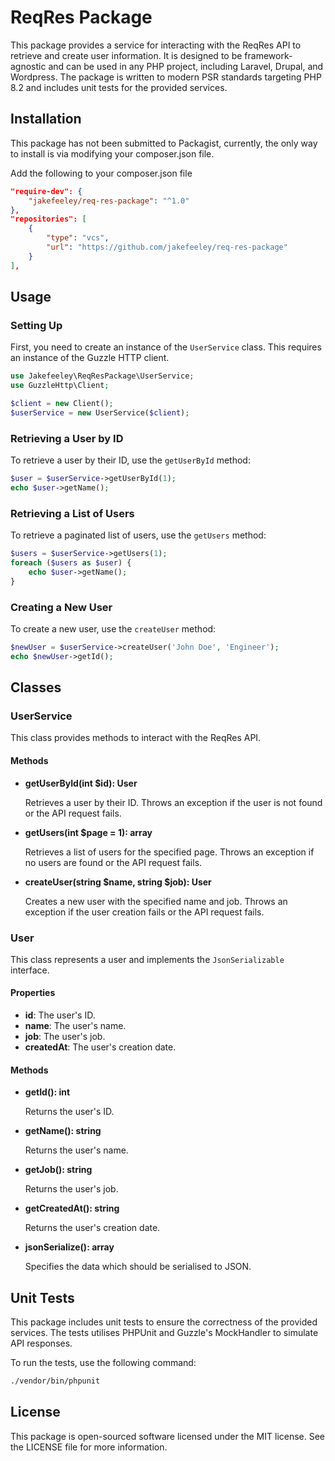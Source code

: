# ReqRes Package

This package provides a service for interacting with the ReqRes API to retrieve and create user information. It is designed to be framework-agnostic and can be used in any PHP project, including Laravel, Drupal, and Wordpress. The package is written to modern PSR standards targeting PHP 8.2 and includes unit tests for the provided services.

## Installation

This package has not been submitted to Packagist, currently, the only way to install is via modifying your composer.json file.

Add the following to your composer.json file

```json
"require-dev": {
    "jakefeeley/req-res-package": "^1.0"
},
"repositories": [
    {
        "type": "vcs",
        "url": "https://github.com/jakefeeley/req-res-package"
    }
],
```

## Usage

### Setting Up

First, you need to create an instance of the `UserService` class. This requires an instance of the Guzzle HTTP client.

```php
use Jakefeeley\ReqResPackage\UserService;
use GuzzleHttp\Client;

$client = new Client();
$userService = new UserService($client);
```

### Retrieving a User by ID

To retrieve a user by their ID, use the `getUserById` method:

```php
$user = $userService->getUserById(1);
echo $user->getName();
```

### Retrieving a List of Users

To retrieve a paginated list of users, use the `getUsers` method:

```php
$users = $userService->getUsers(1);
foreach ($users as $user) {
    echo $user->getName();
}
```

### Creating a New User

To create a new user, use the `createUser` method:

```php
$newUser = $userService->createUser('John Doe', 'Engineer');
echo $newUser->getId();
```

## Classes

### UserService

This class provides methods to interact with the ReqRes API.

#### Methods

- **getUserById(int $id): User**

  Retrieves a user by their ID. Throws an exception if the user is not found or the API request fails.

- **getUsers(int $page = 1): array**

  Retrieves a list of users for the specified page. Throws an exception if no users are found or the API request fails.

- **createUser(string $name, string $job): User**

  Creates a new user with the specified name and job. Throws an exception if the user creation fails or the API request fails.

### User

This class represents a user and implements the `JsonSerializable` interface.

#### Properties

- **id**: The user's ID.
- **name**: The user's name.
- **job**: The user's job.
- **createdAt**: The user's creation date.

#### Methods

- **getId(): int**

  Returns the user's ID.

- **getName(): string**

  Returns the user's name.

- **getJob(): string**

  Returns the user's job.

- **getCreatedAt(): string**

  Returns the user's creation date.

- **jsonSerialize(): array**

  Specifies the data which should be serialised to JSON.

## Unit Tests

This package includes unit tests to ensure the correctness of the provided services. The tests utilises PHPUnit and Guzzle's MockHandler to simulate API responses.

To run the tests, use the following command:

```bash
./vendor/bin/phpunit
```

## License

This package is open-sourced software licensed under the MIT license. See the LICENSE file for more information.
